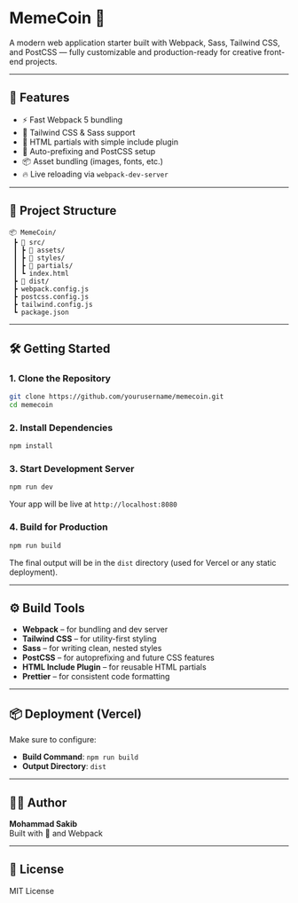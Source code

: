 
# MemeCoin 💸

A modern web application starter built with Webpack, Sass, Tailwind CSS, and PostCSS — fully customizable and production-ready for creative front-end projects.

---

## 🚀 Features

- ⚡ Fast Webpack 5 bundling
- 🎨 Tailwind CSS & Sass support
- 🧩 HTML partials with simple include plugin
- 💅 Auto-prefixing and PostCSS setup
- 📦 Asset bundling (images, fonts, etc.)
- 🔥 Live reloading via `webpack-dev-server`

---

## 📁 Project Structure

```
📦 MemeCoin/
 ┣ 📂 src/
 ┃ ┣ 📂 assets/
 ┃ ┣ 📂 styles/
 ┃ ┣ 📂 partials/
 ┃ ┗ index.html
 ┣ 📂 dist/
 ┣ webpack.config.js
 ┣ postcss.config.js
 ┣ tailwind.config.js
 ┗ package.json
```

---

## 🛠️ Getting Started

### 1. Clone the Repository
```bash
git clone https://github.com/yourusername/memecoin.git
cd memecoin
```

### 2. Install Dependencies
```bash
npm install
```

### 3. Start Development Server
```bash
npm run dev
```
Your app will be live at `http://localhost:8080`

### 4. Build for Production
```bash
npm run build
```
The final output will be in the `dist` directory (used for Vercel or any static deployment).

---

## ⚙️ Build Tools

- **Webpack** – for bundling and dev server
- **Tailwind CSS** – for utility-first styling
- **Sass** – for writing clean, nested styles
- **PostCSS** – for autoprefixing and future CSS features
- **HTML Include Plugin** – for reusable HTML partials
- **Prettier** – for consistent code formatting

---

## 📦 Deployment (Vercel)

Make sure to configure:
- **Build Command**: `npm run build`
- **Output Directory**: `dist`

---

## 👨‍💻 Author

**Mohammad Sakib**  
Built with 💖 and Webpack

---

## 📜 License

MIT License
